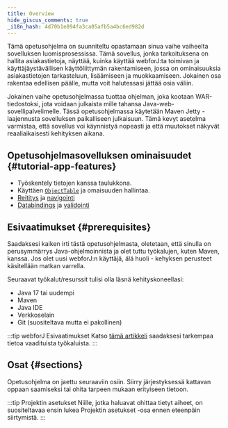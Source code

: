 ```yaml
---
title: Overview
hide_giscus_comments: true
_i18n_hash: 4d70b1e894fa3ca05afb5a4bc6ed982d
---
```

Tämä opetusohjelma on suunniteltu opastamaan sinua vaihe vaiheelta sovelluksen luomisprosessissa. Tämä sovellus, jonka tarkoituksena on hallita asiakastietoja, näyttää, kuinka käyttää webforJ:ta toimivan ja käyttäjäystävällisen käyttöliittymän rakentamiseen, jossa on ominaisuuksia asiakastietojen tarkasteluun, lisäämiseen ja muokkaamiseen. Jokainen osa rakentaa edellisen päälle, mutta voit halutessasi jättää osia väliin.

Jokainen vaihe opetusohjelmassa tuottaa ohjelman, joka kootaan WAR-tiedostoksi, jota voidaan julkaista mille tahansa Java-web-sovellipalvelimelle. Tässä opetusohjelmassa käytetään Maven Jetty -laajennusta sovelluksen paikalliseen julkaisuun. Tämä kevyt asetelma varmistaa, että sovellus voi käynnistyä nopeasti ja että muutokset näkyvät reaaliaikaisesti kehityksen aikana.

## Opetusohjelmasovelluksen ominaisuudet {#tutorial-app-features}

 - Työskentely tietojen kanssa taulukkona.
 - Käyttäen [`ObjectTable`](https://javadoc.io/doc/com.webforj/webforj-foundation/latest/com/webforj/environment/ObjectTable.html) ja omaisuuden hallintaa.
 - [Reititys](../../routing/overview) ja [navigointi](../../routing/route-navigation)
 - [Databindings](../../data-binding/overview) ja [validointi](../../data-binding/validation/overview)

## Esivaatimukset {#prerequisites}

Saadaksesi kaiken irti tästä opetusohjelmasta, oletetaan, että sinulla on perusymmärrys Java-ohjelmoinnista ja olet tuttu työkalujen, kuten Maven, kanssa. Jos olet uusi webforJ:n käyttäjä, älä huoli - kehyksen perusteet käsitellään matkan varrella.

Seuraavat työkalut/resurssit tulisi olla läsnä kehityskoneellasi:

<!-- vale off -->
- Java 17 tai uudempi
- Maven
- Java IDE
- Verkkoselain
- Git (suositeltava mutta ei pakollinen)
<!-- vale on -->

:::tip webforJ Esivaatimukset
Katso [tämä artikkeli](../prerequisites) saadaksesi tarkempaa tietoa vaadituista työkaluista.
:::

## Osat {#sections}

Opetusohjelma on jaettu seuraaviin osiin. Siirry järjestyksessä kattavan oppaan saamiseksi tai ohita tarpeen mukaan erityiseen tietoon.

:::tip Projektin asetukset
Niille, jotka haluavat ohittaa tietyt aiheet, on suositeltavaa ensin lukea Projektin asetukset -osa ennen eteenpäin siirtymistä.
:::

<DocCardList className="topics-section" />
